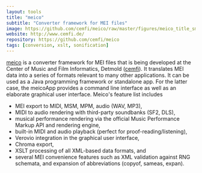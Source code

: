 ```yaml
---
layout: tools
title: "meico"
subtitle: "Converter framework for MEI files"
image: https://github.com/cemfi/meico/raw/master/figures/meico_title_small.png
website: http://www.cemfi.de/
repository: https://github.com/cemfi/meico
tags: [conversion, xslt, sonification]
---
```


[meico](https://github.com/cemfi/meico) is a converter framework for MEI files that is being developed at the Center of Music and Film Informatics, Detmold ([cemfi](http://www.cemfi.de/)). It translates MEI data into a series of formats relevant to many other applications. It can be used as a Java programming framework or standalone app. For the latter case, the meicoApp provides a command line interface as well as an elaborate graphical user interface. Meico's feature list includes

- MEI export to MIDI, MSM, MPM, audio (WAV, MP3),
- MIDI to audio rendering with third-party soundbanks (SF2, DLS),
- musical performance rendering via the official Music Performance Markup API and rendering engine,
- built-in MIDI and audio playback (perfect for proof-reading/listening),
- Verovio integration in the graphical user interface,
- Chroma export,
- XSLT processing of all XML-based data formats, and
- several MEI convenience features such as XML validation against RNG schemata, and expansion of abbreviations (copyof, sameas, expan).

